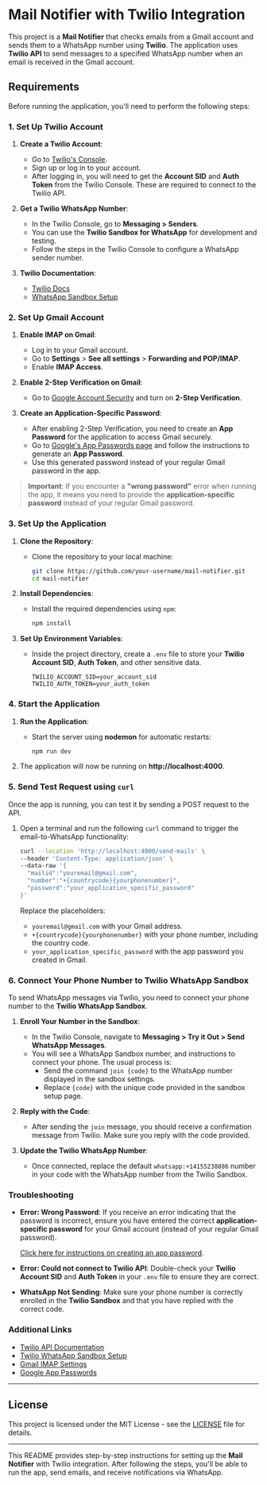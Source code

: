 # Mail Notifier with Twilio Integration

This project is a **Mail Notifier** that checks emails from a Gmail account and sends them to a WhatsApp number using **Twilio**. The application uses **Twilio API** to send messages to a specified WhatsApp number when an email is received in the Gmail account.

## Requirements

Before running the application, you'll need to perform the following steps:

### 1. Set Up Twilio Account

1. **Create a Twilio Account**:
   - Go to [Twilio's Console](https://www.twilio.com/console).
   - Sign up or log in to your account.
   - After logging in, you will need to get the **Account SID** and **Auth Token** from the Twilio Console. These are required to connect to the Twilio API.

2. **Get a Twilio WhatsApp Number**:
   - In the Twilio Console, go to **Messaging > Senders**.
   - You can use the **Twilio Sandbox for WhatsApp** for development and testing.
   - Follow the steps in the Twilio Console to configure a WhatsApp sender number.

3. **Twilio Documentation**:
   - [Twilio Docs](https://www.twilio.com/docs)
   - [WhatsApp Sandbox Setup](https://www.twilio.com/docs/whatsapp/sandbox)

### 2. Set Up Gmail Account

1. **Enable IMAP on Gmail**:
   - Log in to your Gmail account.
   - Go to **Settings** > **See all settings** > **Forwarding and POP/IMAP**.
   - Enable **IMAP Access**.

2. **Enable 2-Step Verification on Gmail**:
   - Go to [Google Account Security](https://myaccount.google.com/security) and turn on **2-Step Verification**.

3. **Create an Application-Specific Password**:
   - After enabling 2-Step Verification, you need to create an **App Password** for the application to access Gmail securely.
   - Go to [Google's App Passwords page](https://myaccount.google.com/apppasswords) and follow the instructions to generate an **App Password**.
   - Use this generated password instead of your regular Gmail password in the app.

> **Important**: If you encounter a **"wrong password"** error when running the app, it means you need to provide the **application-specific password** instead of your regular Gmail password.

### 3. Set Up the Application

1. **Clone the Repository**:
   - Clone the repository to your local machine:
     ```bash
     git clone https://github.com/your-username/mail-notifier.git
     cd mail-notifier
     ```

2. **Install Dependencies**:
   - Install the required dependencies using `npm`:
     ```bash
     npm install
     ```

3. **Set Up Environment Variables**:
   - Inside the project directory, create a `.env` file to store your **Twilio Account SID**, **Auth Token**, and other sensitive data.
     ```
     TWILIO_ACCOUNT_SID=your_account_sid
     TWILIO_AUTH_TOKEN=your_auth_token
     ```

### 4. Start the Application

1. **Run the Application**:
   - Start the server using **nodemon** for automatic restarts:
     ```bash
     npm run dev
     ```

2. The application will now be running on **http://localhost:4000**.

### 5. Send Test Request using `curl`

Once the app is running, you can test it by sending a POST request to the API.

1. Open a terminal and run the following `curl` command to trigger the email-to-WhatsApp functionality:
   ```bash
   curl --location 'http://localhost:4000/send-mails' \
   --header 'Content-Type: application/json' \
   --data-raw '{
     "mailid":"youremail@gmail.com",
     "number":"+{countrycode}{yourphonenumber}",
     "password":"your_application_specific_password"
   }'
   ```

   Replace the placeholders:
   - `youremail@gmail.com` with your Gmail address.
   - `+{countrycode}{yourphonenumber}` with your phone number, including the country code.
   - `your_application_specific_password` with the app password you created in Gmail.

### 6. Connect Your Phone Number to Twilio WhatsApp Sandbox

To send WhatsApp messages via Twilio, you need to connect your phone number to the **Twilio WhatsApp Sandbox**.

1. **Enroll Your Number in the Sandbox**:
   - In the Twilio Console, navigate to **Messaging > Try it Out > Send WhatsApp Messages**.
   - You will see a WhatsApp Sandbox number, and instructions to connect your phone. The usual process is:
     - Send the command `join {code}` to the WhatsApp number displayed in the sandbox settings.
     - Replace `{code}` with the unique code provided in the sandbox setup page.

2. **Reply with the Code**:
   - After sending the `join` message, you should receive a confirmation message from Twilio. Make sure you reply with the code provided.

3. **Update the Twilio WhatsApp Number**:
   - Once connected, replace the default `whatsapp:+14155238886` number in your code with the WhatsApp number from the Twilio Sandbox.

### Troubleshooting

- **Error: Wrong Password**: If you receive an error indicating that the password is incorrect, ensure you have entered the correct **application-specific password** for your Gmail account (instead of your regular Gmail password).
  
  [Click here for instructions on creating an app password](https://myaccount.google.com/apppasswords).

- **Error: Could not connect to Twilio API**: Double-check your **Twilio Account SID** and **Auth Token** in your `.env` file to ensure they are correct.

- **WhatsApp Not Sending**: Make sure your phone number is correctly enrolled in the **Twilio Sandbox** and that you have replied with the correct code.

### Additional Links

- [Twilio API Documentation](https://www.twilio.com/docs)
- [Twilio WhatsApp Sandbox Setup](https://www.twilio.com/docs/whatsapp/sandbox)
- [Gmail IMAP Settings](https://support.google.com/mail/answer/7126229?hl=en)
- [Google App Passwords](https://myaccount.google.com/apppasswords)

---

## License

This project is licensed under the MIT License - see the [LICENSE](LICENSE) file for details.

---

This README provides step-by-step instructions for setting up the **Mail Notifier** with Twilio integration. After following the steps, you'll be able to run the app, send emails, and receive notifications via WhatsApp.